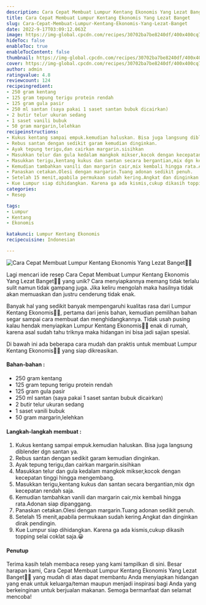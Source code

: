 ```yaml
---
description: Cara Cepat Membuat Lumpur Kentang Ekonomis Yang Lezat Banget"
title: Cara Cepat Membuat Lumpur Kentang Ekonomis Yang Lezat Banget
slug: Cara-Cepat-Membuat-Lumpur-Kentang-Ekonomis-Yang-Lezat-Banget
date: 2022-9-17T03:09:12.063Z
image: https://img-global.cpcdn.com/recipes/30702ba7be8240df/400x400cq70/photo.jpg
hideToc: false
enableToc: true
enableTocContent: false
thumbnail: https://img-global.cpcdn.com/recipes/30702ba7be8240df/400x400cq70/photo.jpg
cover: https://img-global.cpcdn.com/recipes/30702ba7be8240df/400x400cq70/photo.jpg
author: admin
ratingvalue: 4.8
reviewcount: 124
recipeingredient:
- 250 gram kentang
- 125 gram tepung terigu protein rendah
- 125 gram gula pasir
- 250 ml santan (saya pakai 1 saset santan bubuk dicairkan)
- 2 butir telur ukuran sedang
- 1 saset vanili bubuk
- 50 gram margarin,lelehkan
recipeinstructions:
- Kukus kentang sampai empuk.kemudian haluskan. Bisa juga langsung diblender dgn santan ya.
- Rebus santan dengan sedikit garam kemudian dinginkan.
- Ayak tepung terigu,dan cairkan margarin.sisihkan
- Masukkan telur dan gula kedalam mangkok mikser,kocok dengan kecepatan tinggi hingga mengembang.
- Masukkan terigu,kentang kukus dan santan secara bergantian,mix dgn kecepatan rendah saja.
- Kemudian tambahkan vanili dan margarin cair,mix kembali hingga rata.Adonan siap dipanggang.
- Panaskan cetakan.Olesi dengan margarin.Tuang adonan sedikit penuh.
- Setelah 15 menit,apabila permukaan sudah kering.Angkat dan dinginkan dirak pendingin.
- Kue Lumpur siap dihidangkan. Karena ga ada kismis,cukup dikasih topping selai coklat saja.😀
categories:
- Resep

tags:
- Lumpur
- Kentang
- Ekonomis

katakunci: Lumpur Kentang Ekonomis
recipecuisine: Indonesian

---
```


![Cara Cepat Membuat Lumpur Kentang Ekonomis Yang Lezat Banget👩‍🍳](https://img-global.cpcdn.com/recipes/30702ba7be8240df/400x400cq70/photo.jpg)

Lagi mencari ide resep Cara Cepat Membuat Lumpur Kentang Ekonomis Yang Lezat Banget👩‍🍳 yang unik? Cara menyiapkannya memang tidak terlalu sulit namun tidak gampang juga. Jika keliru mengolah maka hasilnya tidak akan memuaskan dan justru cenderung tidak enak.

Banyak hal yang sedikit banyak mempengaruhi kualitas rasa dari Lumpur Kentang Ekonomis👩‍🍳, pertama dari jenis bahan, kemudian pemilihan bahan segar sampai cara membuat dan menghidangkannya. Tidak usah pusing kalau hendak menyiapkan Lumpur Kentang Ekonomis👩‍🍳 enak di rumah, karena asal sudah tahu triknya maka hidangan ini bisa jadi sajian spesial.

Di bawah ini ada beberapa cara mudah dan praktis untuk membuat Lumpur Kentang Ekonomis👩‍🍳 yang siap dikreasikan.

<!--inarticleads1-->

#### Bahan-bahan :

- 250 gram kentang
- 125 gram tepung terigu protein rendah
- 125 gram gula pasir
- 250 ml santan (saya pakai 1 saset santan bubuk dicairkan)
- 2 butir telur ukuran sedang
- 1 saset vanili bubuk
- 50 gram margarin,lelehkan

<!--inarticleads2-->

#### Langkah-langkah membuat :

1. Kukus kentang sampai empuk.kemudian haluskan. Bisa juga langsung diblender dgn santan ya.
1. Rebus santan dengan sedikit garam kemudian dinginkan.
1. Ayak tepung terigu,dan cairkan margarin.sisihkan
1. Masukkan telur dan gula kedalam mangkok mikser,kocok dengan kecepatan tinggi hingga mengembang.
1. Masukkan terigu,kentang kukus dan santan secara bergantian,mix dgn kecepatan rendah saja.
1. Kemudian tambahkan vanili dan margarin cair,mix kembali hingga rata.Adonan siap dipanggang.
1. Panaskan cetakan.Olesi dengan margarin.Tuang adonan sedikit penuh.
1. Setelah 15 menit,apabila permukaan sudah kering.Angkat dan dinginkan dirak pendingin.
1. Kue Lumpur siap dihidangkan. Karena ga ada kismis,cukup dikasih topping selai coklat saja.😀

#### Penutup

Terima kasih telah membaca resep yang kami tampilkan di sini. Besar harapan kami, Cara Cepat Membuat Lumpur Kentang Ekonomis Yang Lezat Banget👩‍🍳 yang mudah di atas dapat membantu Anda menyiapkan hidangan yang enak untuk keluarga/teman maupun menjadi inspirasi bagi Anda yang berkeinginan untuk berjualan makanan. Semoga bermanfaat dan selamat mencoba!